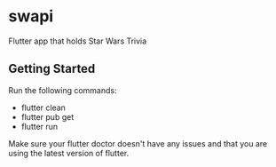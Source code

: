 # swapi

Flutter app that holds Star Wars Trivia

## Getting Started

Run the following commands:

- flutter clean
- flutter pub get
- flutter run

Make sure your flutter doctor doesn't have any issues and that you are using the latest version of flutter.

